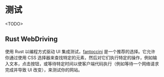 # 测试

&lt;TODO&gt;

## Rust WebDriving

使用 Rust 以编程方式驱动 UI 集成测试，[fantoccini](https://crates.io/crates/fantoccini) 是一个推荐的选择。它允许你通过使用 CSS 选择器来查找特定的元素，然后对它们执行特定的操作，例如输入文本，点击按钮，或等待特定时间以使客户端代码执行（例如等待一个网络请求完成并导致 UI 改变），来测试你的网站。

